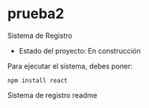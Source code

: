 # prueba2
</h1> Sistema de Registro</h1>

- Estado del proyecto: En construcción

Para ejecutar el sistema, debes poner:

```npm install react```

Sistema de registro readme
